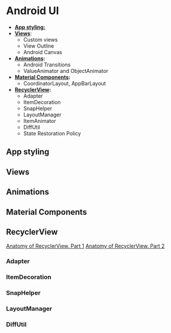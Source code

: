 # Android UI
- [**App styling:**](#app-styling)
- **[Views](#views)**:
  - Custom views
  - View Outline
  - Android Canvas
- **[Animations](#animations):**
  - Android Transitions
  - ValueAnimator and ObjectAnimator
- **[Material Components](#material-components):**
  - CoordinatorLayout, AppBarLayout
- **[RecyclerView](#recyclerview):**
  - Adapter
  - ItemDecoration
  - SnapHelper
  - LayoutManager
  - ItemAnimator
  - DiffUtil
  - State Restoration Policy
  
## App styling

## Views

## Animations

## Material Components

## RecyclerView

[Anatomy of RecyclerView. Part 1](https://android.jlelse.eu/anatomy-of-recyclerview-part-1-a-search-for-a-viewholder-404ba3453714)
[Anatomy of RecyclerView. Part 2](https://android.jlelse.eu/anatomy-of-recyclerview-part-1-a-search-for-a-viewholder-continued-d81c631a2b91)

### Adapter

### ItemDecoration

### SnapHelper

### LayoutManager

### DiffUtil
